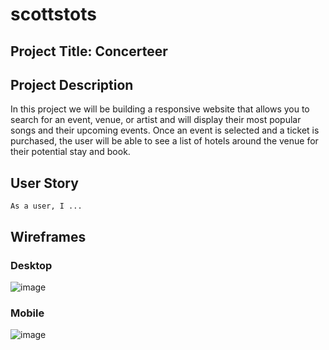# scottstots

## Project Title: Concerteer

## Project Description

In this project we will be building a responsive website that allows you to search for an event, venue, or artist  and will display their most popular songs and their upcoming events. Once an event is selected and a ticket is purchased, the user will be able to see a list of hotels around the venue for their potential stay and book.


## User Story
```
As a user, I ...

```

## Wireframes

### Desktop

![image](https://user-images.githubusercontent.com/30813052/184746618-513a8d82-0981-407b-925e-5facebc26bb7.png)

### Mobile

![image](https://user-images.githubusercontent.com/30813052/184746675-4eec5138-a9b9-4138-9db6-18cd25ffea85.png)


